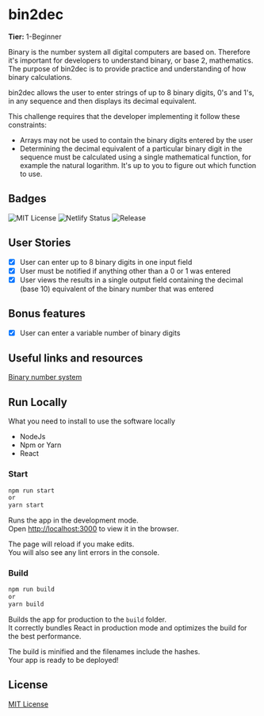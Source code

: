 
# bin2dec

**Tier:** 1-Beginner

Binary is the number system all digital computers are based on.
Therefore it's important for developers to understand binary, or base 2,
mathematics. The purpose of bin2dec is to provide practice and
understanding of how binary calculations.

bin2dec allows the user to enter strings of up to 8 binary digits, 0's
and 1's, in any sequence and then displays its decimal equivalent.

This challenge requires that the developer implementing it follow these
constraints:

- Arrays may not be used to contain the binary digits entered by the user
- Determining the decimal equivalent of a particular binary digit in the
  sequence must be calculated using a single mathematical function, for
  example the natural logarithm. It's up to you to figure out which function
  to use.

## Badges

![MIT License](https://img.shields.io/apm/l/atomic-design-ui.svg?)
![Netlify Status](https://api.netlify.com/api/v1/badges/b94bca4f-8729-4ca8-afd0-de26d669acc0/deploy-status)
![Release](https://img.shields.io/github/v/release/guilhermebolfe11/bin2dec)

## User Stories

- [x] User can enter up to 8 binary digits in one input field
- [x] User must be notified if anything other than a 0 or 1 was entered
- [x] User views the results in a single output field containing the decimal (base 10) equivalent of the binary number that was entered

## Bonus features

- [x] User can enter a variable number of binary digits

## Useful links and resources

[Binary number system](https://en.wikipedia.org/wiki/Binary_number)

## Run Locally

What you need to install to use the software locally

- NodeJs
- Npm or Yarn
- React

### Start

```sh
npm run start
or
yarn start
```

Runs the app in the development mode.\
Open [http://localhost:3000](http://localhost:3000) to view it in the browser.

The page will reload if you make edits.\
You will also see any lint errors in the console.

### Build

```sh
npm run build
or
yarn build
```

Builds the app for production to the `build` folder.\
It correctly bundles React in production mode and optimizes the build for the best performance.

The build is minified and the filenames include the hashes.\
Your app is ready to be deployed!

## License

[MIT License](https://github.com/guilhermebolfe11/bin2dec/blob/master/LICENSE)
